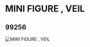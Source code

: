 # MINI FIGURE , VEIL
## 99256
![MINI FIGURE , VEIL](https://lc-www-live-s.legocdn.com/media/bricks/5/2/4655726.jpg)